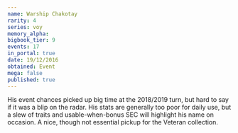 ```yaml
---
name: Warship Chakotay
rarity: 4
series: voy
memory_alpha:
bigbook_tier: 9
events: 17
in_portal: true
date: 19/12/2016
obtained: Event
mega: false
published: true
---
```


His event chances picked up big time at the 2018/2019 turn, but hard to say if it was a blip on the radar. His stats are generally too poor for daily use, but a slew of traits and usable-when-bonus SEC will highlight his name on occasion. A nice, though not essential pickup for the Veteran collection.
